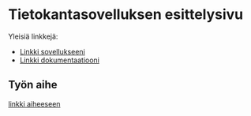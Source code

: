 # Tietokantasovelluksen esittelysivu

Yleisiä linkkejä:

* [Linkki sovellukseeni](markoete.users.cs.helsinki.fi/tsoha-muistilista)
* [Linkki dokumentaatiooni](https://github.com/makevertti/tsoha-muistilista/blob/master/doc/dokumentaatio.pdf)

## Työn aihe

[linkki aiheeseen](http://advancedkittenry.github.io/suunnittelu_ja_tyoymparisto/aiheet/Muistilista.html) 
